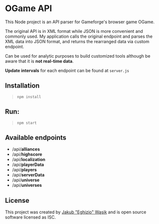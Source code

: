 # OGame API
This Node project is an API parser for Gameforge's browser game OGame. 

The original API is in XML format while JSON is more convenient and commonly used.
My application calls the original endpoint and parses the XML data into JSON format,
and returns the rearranged data via custom endpoint. 

Can be used for analytic purposes to build customized tools although be aware that it is __not real-time data__.

**Update intervals** for each endpoint can be found at `server.js`

## Installation
>`npm install`
## Run:
>`npm start`

## Available endpoints
+ /api/**alliances**
+ /api/**highscore**
+ /api/**localization**
+ /api/**playerData**
+ /api/**players**
+ /api/**serverData**
+ /api/**universe**
+ /api/**universes**

## License
This project was created by [Jakub "Eghizio" Wąsik](https://github.com/Eghizio) and is open source software licensed as ISC.
